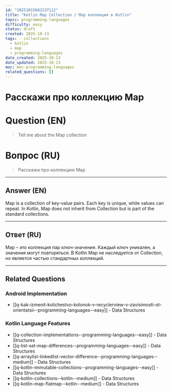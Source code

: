 ```yaml
---
id: "20251015082237112"
title: "Kotlin Map Collection / Map коллекция в Kotlin"
topic: programming-languages
difficulty: easy
status: draft
created: 2025-10-13
tags: - collections
  - kotlin
  - map
  - programming-languages
date_created: 2025-10-13
date_updated: 2025-10-13
moc: moc-programming-languages
related_questions: []
---
```

# Расскажи про коллекцию Map

# Question (EN)
> Tell me about the Map collection

# Вопрос (RU)
> Расскажи про коллекцию Map

---

## Answer (EN)

Map is a collection of key-value pairs. Each key is unique, while values can repeat. In Kotlin, Map does not inherit from Collection but is part of the standard collections.

---

## Ответ (RU)

Map – это коллекция пар ключ-значение. Каждый ключ уникален, а значения могут повторяться. В Kotlin Map не наследуется от Collection, но является частью стандартных коллекций.


---

## Related Questions

### Android Implementation
- [[q-kak-izmenit-kolichestvo-kolonok-v-recyclerview-v-zavisimosti-ot-orientatsii--programming-languages--easy]] - Data Structures

### Kotlin Language Features
- [[q-collection-implementations--programming-languages--easy]] - Data Structures
- [[q-list-set-map-differences--programming-languages--easy]] - Data Structures
- [[q-arraylist-linkedlist-vector-difference--programming-languages--medium]] - Data Structures
- [[q-kotlin-immutable-collections--programming-languages--easy]] - Data Structures
- [[q-kotlin-collections--kotlin--medium]] - Data Structures
- [[q-kotlin-map-flatmap--kotlin--medium]] - Data Structures
